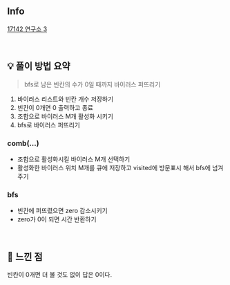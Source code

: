 ## Info

[17142 연구소 3](https://www.acmicpc.net/problem/17142)

<br>

## 💡 풀이 방법 요약

> bfs로 남은 빈칸의 수가 0일 때까지 바이러스 퍼뜨리기

1. 바이러스 리스트와 빈칸 개수 저장하기
2. 빈칸이 0개면 0 출력하고 종료
3. 조합으로 바이러스 M개 활성화 시키기
4. bfs로 바이러스 퍼뜨리기

### comb(...)
* 조합으로 활성화시킬 바이러스 M개 선택하기
* 활성화한 바이러스 위치 M개를 큐에 저장하고 visited에 방문표시 해서 bfs에 넘겨주기

### bfs
* 빈칸에 퍼뜨렸으면 zero 감소시키기
* zero가 0이 되면 시간 반환하기

<br>

## 🙂 느낀 점
빈칸이 0개면 더 볼 것도 없이 답은 0이다.